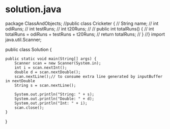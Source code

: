 # solution.java

package ClassAndObjects;
//public class Cricketer {
//	String name;
//	int odiRuns;
//	int testRuns;
//	int t20Runs;
//
//	public int totalRuns() {
//		int totalRuns = odiRuns + testRuns + t20Runs;
//		return totalRuns;
//	}
//}
import java.util.Scanner;

public class Solution {
    
    public static void main(String[] args) {
        Scanner scan = new Scanner(System.in);
        int i = scan.nextInt();
        double d = scan.nextDouble();
        scan.nextLine();// to consume extra line generated by inputBuffer in nextDouble 
        String s = scan.nextLine();
        
        System.out.println("String: " + s);
        System.out.println("Double: " + d);
        System.out.println("Int: " + i);
        scan.close();
    }
}
